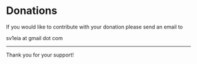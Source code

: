 # Donations #


If you would like to contribute with your donation please
send an email to

sv1eia at gmail dot com


---





Thank you for your support!